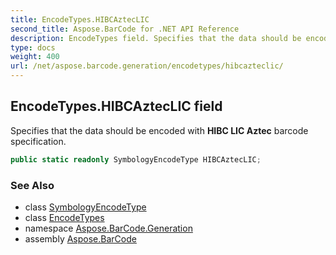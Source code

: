 ```yaml
---
title: EncodeTypes.HIBCAztecLIC
second_title: Aspose.BarCode for .NET API Reference
description: EncodeTypes field. Specifies that the data should be encoded with HIBC LIC Aztec barcode specification
type: docs
weight: 400
url: /net/aspose.barcode.generation/encodetypes/hibcazteclic/
---
```

## EncodeTypes.HIBCAztecLIC field

Specifies that the data should be encoded with **HIBC LIC Aztec** barcode specification.

```csharp
public static readonly SymbologyEncodeType HIBCAztecLIC;
```

### See Also

* class [SymbologyEncodeType](../../symbologyencodetype/)
* class [EncodeTypes](../)
* namespace [Aspose.BarCode.Generation](../../encodetypes/)
* assembly [Aspose.BarCode](../../../)


